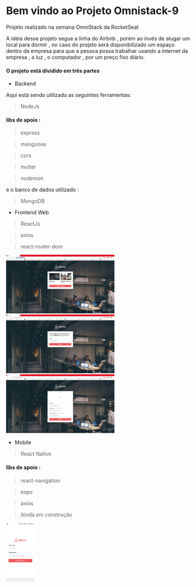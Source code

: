 # Bem vindo ao Projeto Omnistack-9 

Projeto realizado na semana OmniStack da RocketSeat

A idéia  desse  projeto segue a linha do Airbnb , porém ao invés de alugar um local para dormir , no caso do projeto será disponibilizado um espaço dentro da empresa para  que a pessoa possa trabalhar usando a internet da empresa , a luz , o computador , por um preço fixo diário. 

#### O projeto  está dividido em três partes 

- Backend

Aqui está sendo utilizado as seguintes ferramentas:

> NodeJs

#### libs de apoio : 

> express

> mangoose

> cors

> multer

> nodemon

e o banco de dados utilizado :

> MongoDB

- Frontend Web

> ReactJs

> axios

> react-router-dom

<code><img height='160' src='https://github.com/lleollima/omnistack-9/blob/master/imagem_lista.jpg'></code>
<code><img height='160' src='https://github.com/lleollima/omnistack-9/blob/master/imagem_login.jpg'></code>
<code><img height='160' src='https://github.com/lleollima/omnistack-9/blob/master/imagem_new.jpg'></code>


- Mobile

> React Native

#### libs de apoio : 

> react-navigation

> expo

> axios

> Ainda em construção

<code><img height='160' src='https://github.com/lleollima/omnistack-9/blob/master/img_mobile.jpeg'></code>
